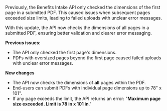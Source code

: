 Previously, the Benefits Intake API only checked the dimensions of the first page in a submitted PDF. This caused issues when subsequent pages exceeded size limits, leading to failed uploads with unclear error messages.

With this update, the API now checks the dimensions of all pages in a submitted PDF, ensuring better validation and clearer error messaging.

**Previous issues**:
- The API only checked the first page's dimensions.
- PDFs with oversized pages beyond the first page caused failed uploads with unclear error messages.

**New changes**
- The API now checks the dimensions of **all** pages within the PDF.
- End-users can submit PDFs with individual page dimensions up to 78" x 101".
- If any page exceeds the limit, the API returns an error: "**Maximum page size exceeded. Limit is 78 in x 101 in**."
